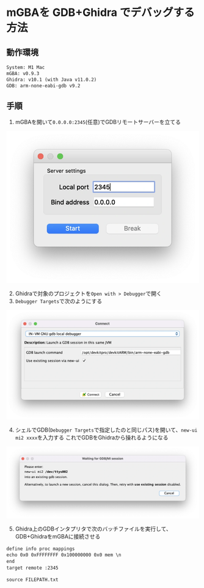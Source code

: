 # mGBAを GDB+Ghidra でデバッグする方法

## 動作環境

```
System: M1 Mac
mGBA: v0.9.3
Ghidra: v10.1 (with Java v11.0.2)
GDB: arm-none-eabi-gdb v9.2
```

## 手順

1. mGBAを開いて`0.0.0.0:2345`(任意)でGDBリモートサーバーを立てる

![](../../images/ghidra_gba_2.webp)

2. Ghidraで対象のプロジェクトを`Open with > Debugger`で開く
3. `Debugger Targets`で次のようにする

![](../../images/ghidra_gba_0.webp)

4. シェルでGDB(`Debugger Targets`で指定したのと同じパス)を開いて、`new-ui mi2 xxxx`を入力する これでGDBをGhidraから操れるようになる

![](../../images/ghidra_gba_1.webp)

5. Ghidra上のGDBインタプリタで次のバッチファイルを実行して、GDB+GhidraをmGBAに接続させる

```txt
define info proc mappings
echo 0x0 0xFFFFFFFF 0x100000000 0x0 mem \n
end
target remote :2345
```

```gdb
source FILEPATH.txt
```
